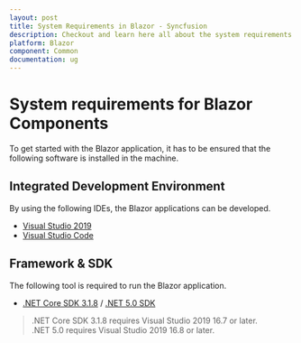 ```yaml
---
layout: post
title: System Requirements in Blazor - Syncfusion
description: Checkout and learn here all about the system requirements needed to use Syncfusion Blazor Components.
platform: Blazor
component: Common
documentation: ug
---
```


# System requirements for Blazor Components

To get started with the Blazor application, it has to be ensured that the following software is installed in the machine.

## Integrated Development Environment

By using the following IDEs, the Blazor applications can be developed.

* [Visual Studio 2019](https://visualstudio.microsoft.com/vs/)
* [Visual Studio Code](https://code.visualstudio.com/)

## Framework & SDK

The following tool is required to run the Blazor application.

* [.NET Core SDK 3.1.8](https://dotnet.microsoft.com/download/dotnet-core/3.1) / [.NET 5.0 SDK](https://dotnet.microsoft.com/download/dotnet/5.0)

> .NET Core SDK 3.1.8 requires Visual Studio 2019 16.7 or later. <br /> .NET 5.0 requires Visual Studio 2019 16.8 or later.